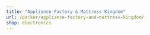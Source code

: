 ```yaml
---
title: "Appliance Factory & Mattress Kingdom"
url: /parker/appliance-factory-and-mattress-kingdom/
shop: electronics
---
```

